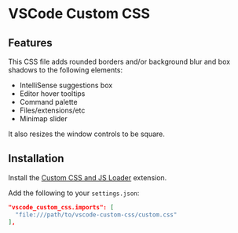 # VSCode Custom CSS

## Features

This CSS file adds rounded borders and/or background blur and box shadows to the following elements:

-  IntelliSense suggestions box
-  Editor hover tooltips
-  Command palette
-  Files/extensions/etc
-  Minimap slider

It also resizes the window controls to be square.

## Installation

Install the [Custom CSS and JS Loader](https://marketplace.visualstudio.com/items?itemName=be5invis.vscode-custom-css) extension.

Add the following to your `settings.json`:

```json
"vscode_custom_css.imports": [
  "file:///path/to/vscode-custom-css/custom.css"
],
```
